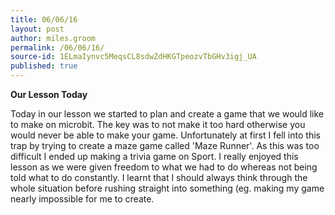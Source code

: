 ```yaml
---
title: 06/06/16
layout: post
author: miles.groom
permalink: /06/06/16/
source-id: 1ELmaIynvc5MeqsCL8sdwZdHKGTpeozvTbGHv3igj_UA
published: true
---
```

**Our Lesson Today**

Today in our lesson we started to plan and create a game that we would like to make on microbit. The key was to not make it too hard otherwise you would never be able to make your game. Unfortunately at first I fell into this trap by trying to create a maze game called 'Maze Runner'. As this was too difficult I ended up making a trivia game on Sport. I really enjoyed this lesson as we were given freedom to what we had to do whereas not being told what to do constantly. I learnt that I should always think through the whole situation before rushing straight into something (eg. making my game nearly impossible for me to create. 

